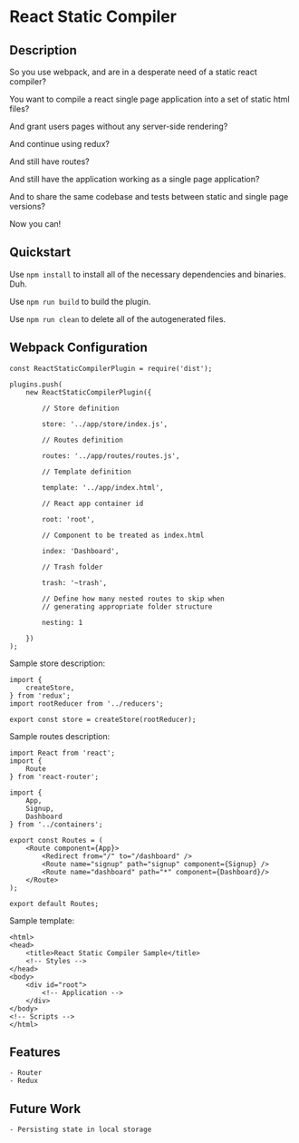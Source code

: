 # React Static Compiler

## Description

So you use webpack, and are in a desperate need of a static react compiler?

You want to compile a react single page application into a set of static html files?

And grant users pages without any server-side rendering?

And continue using redux?

And still have routes?

And still have the application working as a single page application?

And to share the same codebase and tests between static and single page versions?

Now you can!

## Quickstart

Use `npm install` to install all of the necessary dependencies and binaries. Duh.

Use `npm run build` to build the plugin.

Use `npm run clean` to delete all of the autogenerated files.

## Webpack Configuration


	const ReactStaticCompilerPlugin = require('dist');

	plugins.push(
	    new ReactStaticCompilerPlugin({

	    	// Store definition
	    	
	        store: '../app/store/index.js',

	        // Routes definition

	        routes: '../app/routes/routes.js',

	        // Template definition

	        template: '../app/index.html',

	        // React app container id

	        root: 'root',

	        // Component to be treated as index.html

	        index: 'Dashboard',

	        // Trash folder

	        trash: '~trash',

	        // Define how many nested routes to skip when
	        // generating appropriate folder structure

	        nesting: 1

	    })
	);
	

Sample store description:


	import {
	    createStore,
	} from 'redux';
	import rootReducer from '../reducers';

	export const store = createStore(rootReducer);

Sample routes description:


	import React from 'react';
	import {
	    Route
	} from 'react-router';

	import {
	    App,
	    Signup,
	    Dashboard
	} from '../containers';

	export const Routes = (
	    <Route component={App}>
	        <Redirect from="/" to="/dashboard" />
	        <Route name="signup" path="signup" component={Signup} />
	        <Route name="dashboard" path="*" component={Dashboard}/>
	    </Route>
	);

	export default Routes;
	

Sample template:


	<html>
	<head>
		<title>React Static Compiler Sample</title>
		<!-- Styles -->
	</head>
	<body>
		<div id="root">
			<!-- Application -->
		</div>
	</body>
	<!-- Scripts -->
	</html>
	

## Features

	- Router
	- Redux

## Future Work

	- Persisting state in local storage
